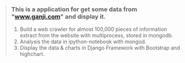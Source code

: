 > ### This is a application for get some data from "www.ganji.com" and display it.
>
> 1. Build a web crawler for almost 100,000 pieces of information extract from the website with multiprocess, stored in mongodb.
> 2. Analysis the data in ipython-notebook with mongod.
> 3. Display the data & charts in Django Framework with Bootstrap and highchart.

